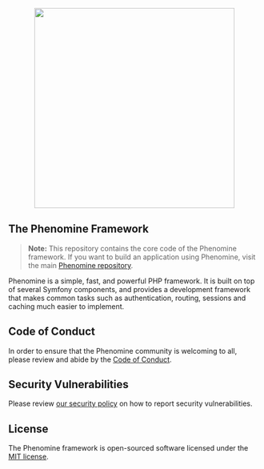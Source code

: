 
<p align="center"><a href="https://laravel.com" target="_blank"><img src="/assets/phenomine_text_logo.svg" width="400"></a></p>

## The Phenomine Framework

> **Note:** This repository contains the core code of the Phenomine framework. If you want to build an application using Phenomine, visit the main [Phenomine repository](https://github.com/phenomine/phenomine).

Phenomine is a simple, fast, and powerful PHP framework. It is built on top of several Symfony components, and provides a development framework that makes common tasks such as authentication, routing, sessions and caching much easier to implement.

## Code of Conduct

In order to ensure that the Phenomine community is welcoming to all, please review and abide by the [Code of Conduct](CODE_OF_CONDUCT.md).

## Security Vulnerabilities

Please review [our security policy](https://github.com/phenomine/framework/security/policy) on how to report security vulnerabilities.

## License

The Phenomine framework is open-sourced software licensed under the [MIT license](LICENSE.md).